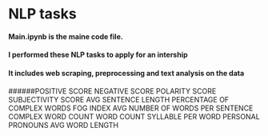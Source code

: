 # NLP tasks
#### Main.ipynb is the maine code file.
#### I performed these NLP tasks to apply for an intership 
#### It includes web scraping, preprocessing and text analysis on the data
######POSITIVE SCORE
      NEGATIVE SCORE
      POLARITY SCORE
      SUBJECTIVITY SCORE
      AVG SENTENCE LENGTH
      PERCENTAGE OF COMPLEX WORDS
      FOG INDEX
      AVG NUMBER OF WORDS PER SENTENCE
      COMPLEX WORD COUNT
      WORD COUNT
      SYLLABLE PER WORD
      PERSONAL PRONOUNS
      AVG WORD LENGTH
